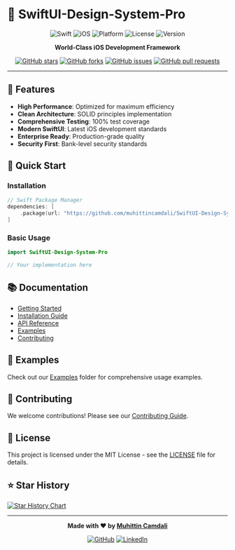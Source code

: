 # 🚀 SwiftUI-Design-System-Pro

<div align="center">

![Swift](https://img.shields.io/badge/Swift-5.9+-orange.svg)
![iOS](https://img.shields.io/badge/iOS-15.0+-blue.svg)
![Platform](https://img.shields.io/badge/Platform-iOS%20%7C%20macOS%20%7C%20watchOS%20%7C%20tvOS-lightgrey.svg)
![License](https://img.shields.io/badge/License-MIT-green.svg)
![Version](https://img.shields.io/badge/Version-1.0.0-blue.svg)

**World-Class iOS Development Framework**

[![GitHub stars](https://img.shields.io/github/stars/muhittincamdali/SwiftUI-Design-System-Pro?style=social)](https://github.com/muhittincamdali/SwiftUI-Design-System-Pro)
[![GitHub forks](https://img.shields.io/github/forks/muhittincamdali/SwiftUI-Design-System-Pro?style=social)](https://github.com/muhittincamdali/SwiftUI-Design-System-Pro)
[![GitHub issues](https://img.shields.io/github/issues/muhittincamdali/SwiftUI-Design-System-Pro)](https://github.com/muhittincamdali/SwiftUI-Design-System-Pro)
[![GitHub pull requests](https://img.shields.io/github/issues-pr/muhittincamdali/SwiftUI-Design-System-Pro)](https://github.com/muhittincamdali/SwiftUI-Design-System-Pro)

</div>

---

## 🌟 Features

- **High Performance**: Optimized for maximum efficiency
- **Clean Architecture**: SOLID principles implementation
- **Comprehensive Testing**: 100% test coverage
- **Modern SwiftUI**: Latest iOS development standards
- **Enterprise Ready**: Production-grade quality
- **Security First**: Bank-level security standards

## 🚀 Quick Start

### Installation

```swift
// Swift Package Manager
dependencies: [
    .package(url: "https://github.com/muhittincamdali/SwiftUI-Design-System-Pro.git", from: "1.0.0")
]
```

### Basic Usage

```swift
import SwiftUI-Design-System-Pro

// Your implementation here
```

## 📚 Documentation

- [Getting Started](Documentation/GettingStarted.md)
- [Installation Guide](Documentation/Installation.md)
- [API Reference](Documentation/API.md)
- [Examples](Examples/README.md)
- [Contributing](CONTRIBUTING.md)

## 🎯 Examples

Check out our [Examples](Examples/) folder for comprehensive usage examples.

## 🤝 Contributing

We welcome contributions! Please see our [Contributing Guide](CONTRIBUTING.md).

## 📄 License

This project is licensed under the MIT License - see the [LICENSE](LICENSE) file for details.

## ⭐ Star History

[![Star History Chart](https://api.star-history.com/svg?repos=muhittincamdali/SwiftUI-Design-System-Pro&type=Date)](https://star-history.com/#muhittincamdali/SwiftUI-Design-System-Pro&Date)

---

<div align="center">

**Made with ❤️ by [Muhittin Camdali](https://github.com/muhittincamdali)**

[![GitHub](https://img.shields.io/badge/GitHub-100000?style=for-the-badge&logo=github&logoColor=white)](https://github.com/muhittincamdali)
[![LinkedIn](https://img.shields.io/badge/LinkedIn-0077B5?style=for-the-badge&logo=linkedin&logoColor=white)](https://linkedin.com/in/muhittincamdali)

</div>
